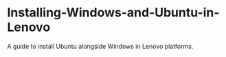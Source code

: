 # Installing-Windows-and-Ubuntu-in-Lenovo
A guide to install Ubuntu alongside Windows in Lenovo platforms.
